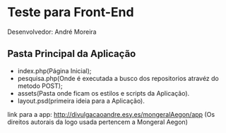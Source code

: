 # Teste para Front-End

Desenvolvedor: André Moreira

## Pasta Principal da Aplicação
* index.php(Página Inicial);
* pesquisa.php(Onde é executada a busco dos repositorios atravéz do metodo POST);
* assets(Pasta onde ficam os estilos e scripts da Aplicação).
* layout.psd(primeira ideia para a Aplicação).


link para a app: http://divulgacaoandre.esy.es/mongeralAegon/app (Os direitos autorais da logo usada pertencem a Mongeral Aegon)
